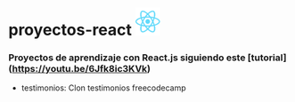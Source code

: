 # proyectos-react <img src="logo-react.svg" height="50"/>
### Proyectos de aprendizaje con React.js siguiendo este [tutorial] (https://youtu.be/6Jfk8ic3KVk)

* testimonios: Clon testimonios freecodecamp
